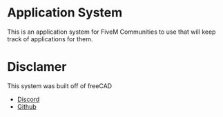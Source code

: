 # Application System
This is an application system for FiveM Communities to use that will keep track of applications for them.

# Disclamer
This system was built off of freeCAD

* [Discord](https://discord.gg/NeRrWZC)
* [Github](https://github.com/HydridSystems/freeCAD)
